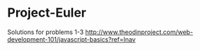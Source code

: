 # Project-Euler
Solutions for problems 1-3
http://www.theodinproject.com/web-development-101/javascript-basics?ref=lnav
